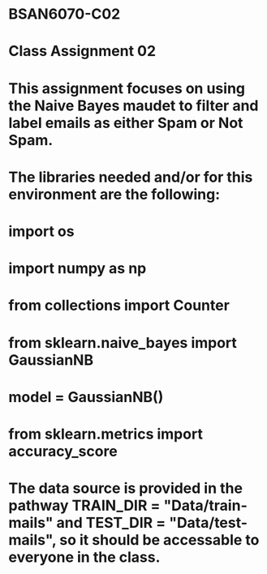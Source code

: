 # BSAN6070-C02
# Class Assignment 02
# This assignment focuses on using the Naive Bayes maudet to filter and label emails as either Spam or Not Spam.
# The libraries needed and/or for this environment are the following:
# import os
# import numpy as np
# from collections import Counter
# from sklearn.naive_bayes import GaussianNB 
# model = GaussianNB()
# from sklearn.metrics import accuracy_score
# The data source is provided in the pathway TRAIN_DIR = "Data/train-mails" and TEST_DIR = "Data/test-mails", so it should be accessable to everyone in the class.

